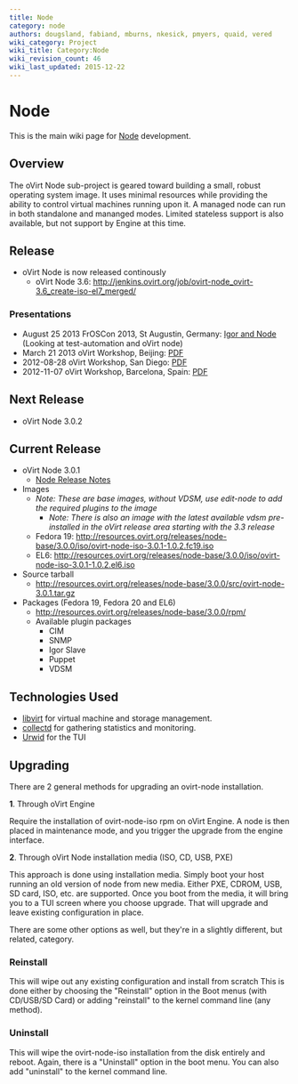 ```yaml
---
title: Node
category: node
authors: dougsland, fabiand, mburns, nkesick, pmyers, quaid, vered
wiki_category: Project
wiki_title: Category:Node
wiki_revision_count: 46
wiki_last_updated: 2015-12-22
---
```


# Node

This is the main wiki page for [Node](/develop/projects/node/node/) development.

## Overview

The oVirt Node sub-project is geared toward building a small, robust operating system image. It uses minimal resources while providing the ability to control virtual machines running upon it. A managed node can run in both standalone and mananged modes. Limited stateless support is also available, but not support by Engine at this time.

## Release

*   oVirt Node is now released continously
    -   oVirt Node 3.6: <http://jenkins.ovirt.org/job/ovirt-node_ovirt-3.6_create-iso-el7_merged/>

### Presentations

*   August 25 2013 FrOSCon 2013, St Augustin, Germany: [Igor and Node](http://fedorapeople.org/~fabiand/slides/2013-08-froscon-igor.pdf) (Looking at test-automation and oVirt node)
*   March 21 2013 oVirt Workshop, Beijing: [PDF](/images/wiki/Ovirt-node.pdf)
*   2012-08-28 oVirt Workshop, San Diego: [PDF](/images/wiki/Ovirt-node-2012-08-28.pdf)
*   2012-11-07 oVirt Workshop, Barcelona, Spain: [PDF](/images/wiki/Ovirt-node-2012-11-07.pdf)

## Next Release

*   oVirt Node 3.0.2

## Current Release

*   oVirt Node 3.0.1
    -   [Node Release Notes](/develop/projects/node/release-notes/)
*   Images
    -   *Note: These are base images, without VDSM, use edit-node to add the required plugins to the image*
        -   *Note: There is also an image with the latest available vdsm pre-installed in the oVirt release area starting with the 3.3 release*
    -   Fedora 19: <http://resources.ovirt.org/releases/node-base/3.0.0/iso/ovirt-node-iso-3.0.1-1.0.2.fc19.iso>
    -   EL6: <http://resources.ovirt.org/releases/node-base/3.0.0/iso/ovirt-node-iso-3.0.1-1.0.2.el6.iso>
*   Source tarball
    -   <http://resources.ovirt.org/releases/node-base/3.0.0/src/ovirt-node-3.0.1.tar.gz>
*   Packages (Fedora 19, Fedora 20 and EL6)
    -   <http://resources.ovirt.org/releases/node-base/3.0.0/rpm/>
    -   Available plugin packages
        -   CIM
        -   SNMP
        -   Igor Slave
        -   Puppet
        -   VDSM

## Technologies Used

*   [libvirt](http://libvirt.org/) for virtual machine and storage management.
*   [collectd](http://collectd.org/) for gathering statistics and monitoring.
*   [Urwid](http://excess.org/urwid/) for the TUI

## Upgrading

There are 2 general methods for upgrading an ovirt-node installation.

**1**. Through oVirt Engine

Require the installation of ovirt-node-iso rpm on oVirt Engine. A node is then placed in maintenance mode, and you trigger the upgrade from the engine interface.

**2**. Through oVirt Node installation media (ISO, CD, USB, PXE)

This approach is done using installation media. Simply boot your host running an old version of node from new media.
Either PXE, CDROM, USB, SD card, ISO, etc. are supported. Once you boot from the media, it will bring you to a TUI screen where you choose upgrade.
That will upgrade and leave existing configuration in place.

There are some other options as well, but they're in a slightly different, but related, category.

### Reinstall

This will wipe out any existing configuration and install from scratch This is done either by choosing the "Reinstall" option in the Boot menus (with CD/USB/SD Card) or adding "reinstall" to the kernel command line (any method).

### Uninstall

This will wipe the ovirt-node-iso installation from the disk entirely and reboot. Again, there is a "Uninstall" option in the boot menu. You can also add "uninstall" to the kernel command line.

